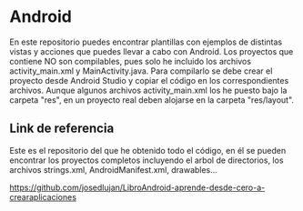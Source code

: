 Android
=======
En este repositorio puedes encontrar plantillas con ejemplos de distintas vistas y acciones que puedes llevar a cabo con Android.
Los proyectos que contiene NO son compilables, pues solo he incluido los archivos activity_main.xml y MainActivity.java. Para compilarlo se debe crear el proyecto desde Android Studio y copiar el código en los correspondientes archivos.
Aunque algunos archivos activity_main.xml los he puesto bajo la carpeta "res", en un proyecto real deben alojarse en la carpeta "res/layout".

Link de referencia
------------------
Este es el repositorio del que he obtenido todo el código, en él se pueden encontrar los proyectos completos incluyendo el arbol de directorios, los archivos strings.xml, AndroidManifest.xml, drawables...

https://github.com/josedlujan/LibroAndroid-aprende-desde-cero-a-crearaplicaciones
